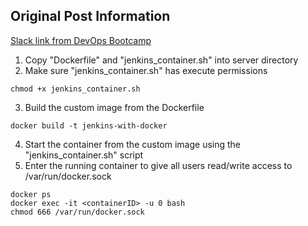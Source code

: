 ## Original Post Information
[Slack link from DevOps Bootcamp](https://techworld-with-nana.slack.com/archives/C01HWAG3WSF/p1663468172211489?thread_ts=1661888090.847439&cid=C01HWAG3WSF)

1. Copy "Dockerfile" and "jenkins_container.sh" into server directory
2. Make sure "jenkins_container.sh" has execute permissions
````
chmod +x jenkins_container.sh
````
3. Build the custom image from the Dockerfile
````
docker build -t jenkins-with-docker
````
4. Start the container from the custom image using the "jenkins_container.sh" script
5. Enter the running container to give all users read/write access to /var/run/docker.sock
````
docker ps
docker exec -it <containerID> -u 0 bash
chmod 666 /var/run/docker.sock
````